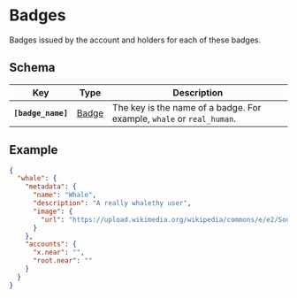 # Badges

Badges issued by the account and holders for each of these badges.

## Schema

| Key                 | Type                 | Description                                                           |
|---------------------|----------------------|-----------------------------------------------------------------------|
| **`[badge_name]`**  | [Badge](./Badge.md)  | The key is the name of a badge. For example, `whale` or `real_human`. |

## Example

```json
{
  "whale": {
    "metadata": {
      "name": "Whale",
      "description": "A really whalethy user",
      "image": {
        "url": "https://upload.wikimedia.org/wikipedia/commons/e/e2/Southern_right_whale.jpg"
      }
    },
    "accounts": {
      "x.near": "",
      "root.near": ""
    }
  }
}
```
